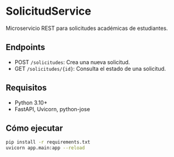 # SolicitudService

Microservicio REST para solicitudes académicas de estudiantes.

## Endpoints

- POST `/solicitudes`: Crea una nueva solicitud.
- GET `/solicitudes/{id}`: Consulta el estado de una solicitud.

## Requisitos

- Python 3.10+
- FastAPI, Uvicorn, python-jose

## Cómo ejecutar

```bash
pip install -r requirements.txt
uvicorn app.main:app --reload
